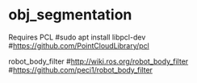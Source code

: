 # obj_segmentation

Requires
PCL
#sudo apt install libpcl-dev
#https://github.com/PointCloudLibrary/pcl

robot_body_filter
#http://wiki.ros.org/robot_body_filter
#https://github.com/peci1/robot_body_filter
